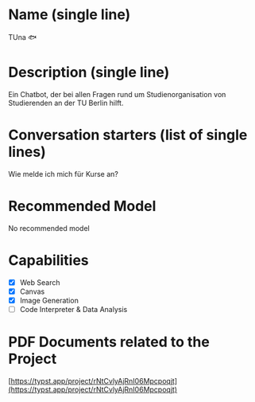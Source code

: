 # Name (single line)

TUna 🐟

# Description (single line)

Ein Chatbot, der bei allen Fragen rund um Studienorganisation von Studierenden an der TU Berlin hilft.

# Conversation starters (list of single lines)

Wie melde ich mich für Kurse an?



# Recommended Model

No recommended model

# Capabilities
- [X] Web Search
- [X] Canvas
- [X] Image Generation
- [ ] Code Interpreter & Data Analysis

# PDF Documents related to the Project

[https://typst.app/project/rNtCvlyAjRnI06Mpcpoqjt](https://typst.app/project/rNtCvlyAjRnI06Mpcpoqjt)